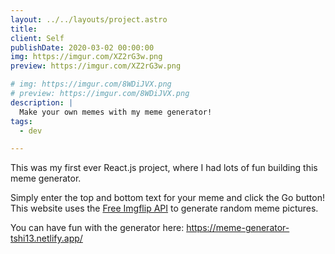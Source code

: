 ```yaml
---
layout: ../../layouts/project.astro
title: 
client: Self
publishDate: 2020-03-02 00:00:00
img: https://imgur.com/XZ2rG3w.png
preview: https://imgur.com/XZ2rG3w.png

# img: https://imgur.com/8WDiJVX.png
# preview: https://imgur.com/8WDiJVX.png
description: |
  Make your own memes with my meme generator!
tags:
  - dev

---
```

This was my first ever React.js project, where I had lots of fun building this meme generator. 

Simply enter the top and bottom text for your meme and click the Go button! This website uses the [Free Imgflip API](https://imgflip.com/api) to generate random meme pictures.

You can have fun with the generator here: https://meme-generator-tshi13.netlify.app/




